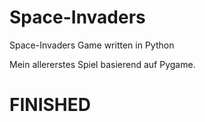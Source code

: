 # Space-Invaders
Space-Invaders Game written in Python

Mein allererstes Spiel basierend auf Pygame.

# FINISHED
  
